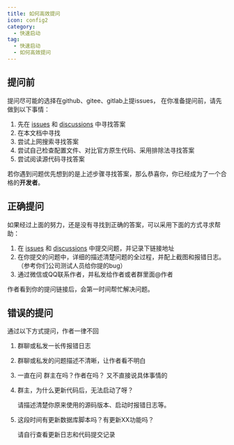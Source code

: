 ```yaml
---
title: 如何高效提问
icon: config2
category:
  - 快速启动
tag:
  - 快速启动
  - 如何高效提问
---
```



## 提问前

提问尽可能的选择在github、gitee、gitlab上提issues， 在你准备提问前，请先做到以下事情：

1. 先在 [issues](https://github.com/zuihou/lamp-cloud/issues) 和 [discussions](https://github.com/zuihou/lamp-cloud/discussions) 中寻找答案
2. 在本文档中寻找
3. 尝试上网搜索寻找答案
4. 尝试自己检查配置文件、对比官方原生代码、采用排除法寻找答案
5. 尝试阅读源代码寻找答案

若你遇到问题优先想到的是上述步骤寻找答案，那么恭喜你，你已经成为了一个合格的**开发者**。



## 正确提问

如果经过上面的努力，还是没有寻找到正确的答案，可以采用下面的方式寻求帮助：

1. 在 [issues](https://github.com/zuihou/lamp-cloud/issues) 和 [discussions](https://github.com/zuihou/lamp-cloud/discussions) 中提交问题，并记录下链接地址
2. 在你提交的问题中，详细的描述清楚问题的全过程，并配上截图和报错日志。（参考你们公司测试人员给你提的bug）
3. 通过微信或QQ联系作者，并私发给作者或者群里面@作者

作者看到你的提问链接后，会第一时间帮忙解决问题。 



## 错误的提问

通过以下方式提问，作者一律不回

1. 群聊或私发一长传报错日志

2. 群聊或私发的问题描述不清晰，让作者看不明白

3. 一直在问 群主在吗？作者在吗？ 又不直接说具体事情的

4. 群主，为什么更新代码后，无法启动了呀？    

   请描述清楚你原来使用的源码版本、启动时报错日志等。

5. 这段时间有更新数据库脚本吗？有更新XX功能吗？

   请自行查看更新日志和代码提交记录

   
